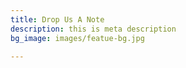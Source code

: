```yaml
---
title: Drop Us A Note
description: this is meta description
bg_image: images/featue-bg.jpg

---
```

